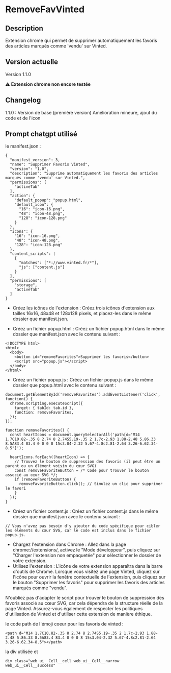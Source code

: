# RemoveFavVinted

## Description
Extension chrome qui permet de supprimer automatiquement les favoris des articles marqués comme 'vendu' sur Vinted.

## Version actuelle
Version 1.1.0

:warning:
 **Extension chrome non encore testée**


## Changelog
 1.1.0 : Version de base (première version) 
         Amélioration mineure, ajout du code et de l'icon

## Prompt chatgpt utilisé
le manifest.json : 
```
{
  "manifest_version": 3,
  "name": "Supprimer Favoris Vinted",
  "version": "1.0",
  "description": "Supprime automatiquement les favoris des articles marqués comme 'vendu' sur Vinted.",
  "permissions": [
    "activeTab"
  ],
  "action": {
    "default_popup": "popup.html",
    "default_icon": {
      "16": "icon-16.png",
      "48": "icon-48.png",
      "128": "icon-128.png"
    }
  },
  "icons": {
    "16": "icon-16.png",
    "48": "icon-48.png",
    "128": "icon-128.png"
  },
  "content_scripts": [
    {
      "matches": ["*://www.vinted.fr/*"],
      "js": ["content.js"]
    }
  ],
  "permissions": [
    "storage",
    "activeTab"
  ]
}

```
- Créez les icônes de l'extension : Créez trois icônes d'extension aux tailles 16x16, 48x48 et 128x128 pixels, et placez-les dans le même dossier que manifest.json.

- Créez un fichier popup.html : Créez un fichier popup.html dans le même dossier que manifest.json avec le contenu suivant :
```
<!DOCTYPE html>
<html>
  <body>
    <button id="removeFavorites">Supprimer les favoris</button>
    <script src="popup.js"></script>
  </body>
</html>
```
 - Créez un fichier popup.js : Créez un fichier popup.js dans le même dossier que popup.html avec le contenu suivant :
```
document.getElementById('removeFavorites').addEventListener('click', function() {
  chrome.scripting.executeScript({
    target: { tabId: tab.id },
    function: removeFavorites,
  });
});

function removeFavorites() {
  const heartIcons = document.querySelectorAll('path[d="M14 1.7C10.82-.35 8 2.74 8 2.74S5.19-.35 2 1.7c-2.93 1.88-2.48 5.86.33 8.5A83.4 83.4 0 0 0 8 15s3.04-2.32 5.67-4.8c2.81-2.64 3.26-6.62.34-8.5"]');

  heartIcons.forEach((heartIcon) => {
    // Trouvez le bouton de suppression des favoris (il peut être un parent ou un élément voisin du cœur SVG)
    const removeFavoriteButton = /* Code pour trouver le bouton associé au cœur SVG */;
    if (removeFavoriteButton) {
      removeFavoriteButton.click(); // Simulez un clic pour supprimer le favori
    }
  });
}
```
 - Créez un fichier content.js : Créez un fichier content.js dans le même dossier que manifest.json avec le contenu suivant :
```
// Vous n'avez pas besoin d'y ajouter du code spécifique pour cibler les éléments du cœur SVG, car le code est inclus dans le fichier popup.js.
```
- Chargez l'extension dans Chrome : Allez dans la page chrome://extensions/, activez le "Mode développeur", puis cliquez sur "Charger l'extension non empaquetée" pour sélectionner le dossier de votre extension.
- Utilisez l'extension : L'icône de votre extension apparaîtra dans la barre d'outils de Chrome. Lorsque vous visitez une page Vinted, cliquez sur l'icône pour ouvrir la fenêtre contextuelle de l'extension, puis cliquez sur le bouton "Supprimer les favoris" pour supprimer les favoris des articles marqués comme "vendu".

N'oubliez pas d'adapter le script pour trouver le bouton de suppression des favoris associé au cœur SVG, car cela dépendra de la structure réelle de la page Vinted. Assurez-vous également de respecter les politiques d'utilisation de Vinted et d'utiliser cette extension de manière éthique.

le code path de l'émoji coeur pour les favoris de vinted : 
```
<path d="M14 1.7C10.82-.35 8 2.74 8 2.74S5.19-.35 2 1.7c-2.93 1.88-2.48 5.86.33 8.5A83.4 83.4 0 0 0 8 15s3.04-2.32 5.67-4.8c2.81-2.64 3.26-6.62.34-8.5"></path>
```
la div utilisée et 
```
div class="web_ui__Cell__cell web_ui__Cell__narrow web_ui__Cell__success"
```
